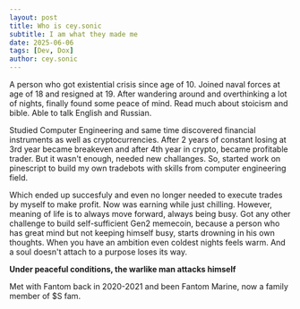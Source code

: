 ```yaml
---
layout: post
title: Who is cey.sonic
subtitle: I am what they made me
date: 2025-06-06
tags: [Dev, Dox]
author: cey.sonic
---
```


A person who got existential crisis since age of 10. 
Joined naval forces at age of 18 and resigned at 19. After wandering around and overthinking a lot of nights, finally found some peace of mind.
Read much about stoicism and bible. Able to talk English and Russian.

Studied Computer Engineering and same time discovered financial instruments as well as cryptocurrencies. After 2 years of constant losing
at 3rd year became breakeven and after 4th year in crypto, became profitable trader. But it wasn't enough, needed new challanges. So, started work on pinescript to build my own tradebots with skills from computer engineering field.

Which ended up succesfuly and even no longer needed to execute trades by myself to make profit. Now was earning while just chilling. 
However, meaning of life is to always move forward, always being busy.
Got any other challenge to build self-sufficient Gen2 memecoin, because a person who has great mind but not keeping himself busy, starts drowning in his own thoughts. When you have an ambition even coldest nights feels warm.
And a soul doesn't attach to a purpose loses its way. 

**Under peaceful conditions, the warlike man attacks himself**

Met with Fantom back in 2020-2021 and been Fantom Marine, now a family member of $S fam.
